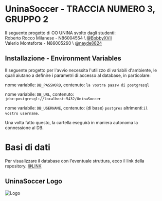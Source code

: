 
# UninaSoccer - TRACCIA NUMERO 3, GRUPPO 2

Il seguente progetto di OO UNINA svolto dagli studenti:  
Roberto Rocco Milanese - N86004554 \ [@BobbyXVII](https://github.com/BobbyXVII)  
Valerio Monteforte - N86005290 \ [@nayde8824](https://github.com/nayde8824)



## Installazione - Environment Variables

Il seguente progetto per l'avvio necessita l'utilizzo di variabili d'ambiente, le quali aiutano a definire i parametri di accesso al database, in particolare:  

nome variabile: `DB_PASSWORD`, contenuto: `la vostra passw di postgresql`

nome variabile: `DB_URL`, contenuto: `jdbc:postgresql://localhost:5432/UninaSoccer`

nome variabile: `DB_USERNAME`, contenuto: (di base) `postgres` altrimenti:`il vostro username`.  

Una volta fatto questo, la cartella eseguirà in maniera autonoma la connessione al DB.


# Basi di dati
Per visualizzare il database con l'eventuale struttura, ecco il link della repository. [@LINK]([https://github.com/nayde8824](https://github.com/BobbyXVII/Progetto-BD-2023-2024))


## UninaSoccer Logo
![Logo](https://imgur.com/Umw2tjl.png)
